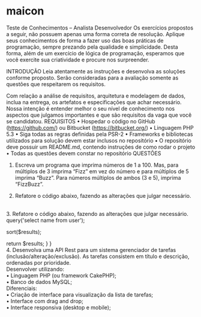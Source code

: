 # maicon
Teste de Conhecimentos – Analista Desenvolvedor
Os exercícios propostos a seguir, não possuem apenas uma forma correta de resolução. Aplique seus conhecimentos de forma a fazer uso das boas práticas de programação, sempre prezando
pela qualidade e simplicidade. Desta forma, além de um exercício de lógica de programação, esperamos que você exercite sua
criatividade e procure nos surpreender.

INTRODUÇÃO
Leia atentamente as instruções e desenvolva as soluções conforme proposto. Serão consideradas para a avaliação somente as questões que respeitarem os requisitos.

Com relação a análise de requisitos, arquitetura e modelagem de dados, inclua na entrega, os
artefatos e especificações que achar necessário.
Nossa intenção é entender melhor o seu nível de conhecimento nos aspectos que julgamos
importantes e que são requisitos da vaga que você se candidatou.
REQUISITOS
• Hospedar o código no GitHub (https://github.com/) ou Bitbucket (https://bitbucket.org/)
• Linguagem PHP 5.3
• Siga todas as regras definidas pela PSR-2
• Frameworks e bibliotecas utilizados para solução devem estar inclusos no repositório
• O repositório deve possuir um README.md, contendo instruções de como rodar o projeto
• Todas as questões devem constar no repositório
QUESTÕES
1. Escreva um programa que imprima números de 1 a 100. Mas, para múltiplos de 3 imprima
“Fizz” em vez do número e para múltiplos de 5 imprima “Buzz”. Para números múltiplos
de ambos (3 e 5), imprima “FizzBuzz”.

2. Refatore o código abaixo, fazendo as alterações que julgar necessário.
<br>
<?
 if (isset($_SESSION['loggedin']) && $_SESSION['loggedin'] == true) {
 header("Location: http://www.google.com");
 exit();
 } elseif (isset($_COOKIE['Loggedin']) && $_COOKIE['Loggedin'] == true) {
 header("Location: http://www.google.com");
 exit();
 }
 <br>
3. Refatore o código abaixo, fazendo as alterações que julgar necessário. 
<br>
<?php
class MyUserClass
 {
 public function getUserList()
 {
 $dbconn = new DatabaseConnection('localhost','user','password');
 $results = $dbconn->query('select name from user');

 sort($results);

 return $results;
 }
 }
 <br>
4. Desenvolva uma API Rest para um sistema gerenciador de tarefas (inclusão/alteração/exclusão). As tarefas consistem em título e descrição, ordenadas por prioridade.
<br>
Desenvolver utilizando:
<br>
• Linguagem PHP (ou framework CakePHP);
<br>
• Banco de dados MySQL;
<br>
Diferenciais:
<br>
• Criação de interface para visualização da lista de tarefas;
<br>
• Interface com drag and drop;
<br>
• Interface responsiva (desktop e mobile);
